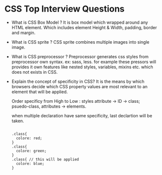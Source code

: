 # CSS Top Interview Questions

- What is CSS Box Model ?
  It is box model which wrapped around any HTML element. Which includes element Height & Width, padding, border and margin.

- What is CSS sprite ?
  CSS sprite combines multiple images into single image.

- What is CSS preprocessor ?
  Preprocessor generates css styles from preprocessor own syntax.
  ex: sass, less.
  for example these pressors will provides it own features like nested styles, variables, mixins etc. which does not exists in CSS.

- Explain the concept of specificity in CSS?
  It is the means by which browsers decide which CSS property values are most relevant to an element that will be applied.

  Order specificy from High to Low : styles attribute -> ID -> class; psuedo-class, attributes -> elements.

  when multiple declaration have same specificity, last declartion will be taken.

  ```

  .class{
    colore: red;
  }
  .class{
    colore: green;
  }
  .class{ // this will be applied
    colore: blue;
  }
  ```
